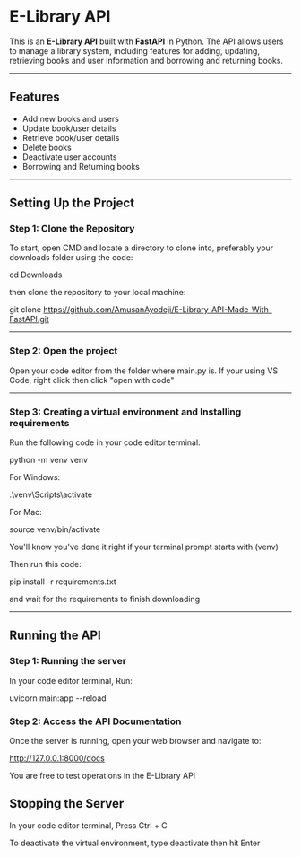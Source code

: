 # E-Library API

This is an **E-Library API** built with **FastAPI** in Python. The API allows users to manage a library system, including features for adding, updating, retrieving books and user information and borrowing and returning books.

---

## Features

- Add new books and users
- Update book/user details
- Retrieve book/user details
- Delete books
- Deactivate user accounts
- Borrowing and Returning books

---

## Setting Up the Project

### Step 1: Clone the Repository

To start, open CMD and locate a directory to clone into, preferably your downloads folder using the code:

cd Downloads

then clone the repository to your local machine:

git clone https://github.com/AmusanAyodeji/E-Library-API-Made-With-FastAPI.git

---

### Step 2: Open the project

Open your code editor from the folder where main.py is. If your using VS Code, right click then click "open with code"

---

### Step 3: Creating a virtual environment and Installing requirements

Run the following code in your code editor terminal:

python -m venv venv

For Windows:

.\venv\Scripts\activate

For Mac:

source venv/bin/activate

You'll know you've done it right if your terminal prompt starts with (venv)

Then run this code:

pip install -r requirements.txt

and wait for the requirements to finish downloading

---

## Running the API

### Step 1: Running the server

In your code editor terminal, Run:

uvicorn main:app --reload

### Step 2: Access the API Documentation

Once the server is running, open your web browser and navigate to:

http://127.0.0.1:8000/docs

You are free to test operations in the E-Library API

## Stopping the Server

In your code editor terminal, Press Ctrl + C

To deactivate the virtual environment, type deactivate then hit Enter
